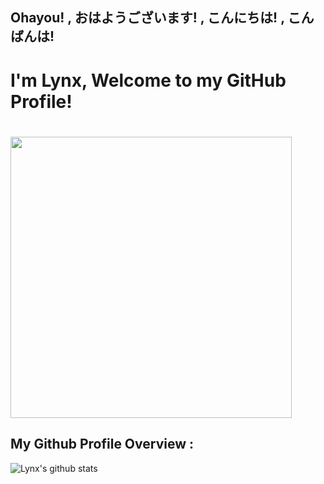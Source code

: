## Ohayou! , おはようございます! , こんにちは! , こんばんは!
# I'm Lynx, Welcome to my GitHub Profile! 
# <img src="https://github.com/lynnnnzx/LynnnnZx/blob/master/miku.gif" width="450px">

## My Github Profile Overview :
![Lynx's github stats](https://github-readme-stats.vercel.app/api?username=lynnnnzx&show_icons=true)

